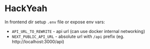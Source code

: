 # HackYeah

In frontend dir setup `.env` file or expose env vars:
* `API_URL_TO_REWRITE` - api url (can use docker internal networking)
* `NEXT_PUBLIC_API_URL` - absolute url with `/api` prefix (eg. http://localhost:3000/api)
